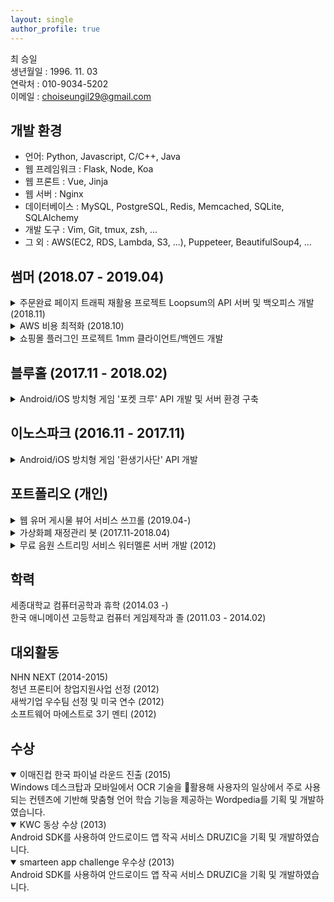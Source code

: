 ```yaml
---
layout: single
author_profile: true
---
```

최 승일  
생년월일 : 1996. 11. 03  
연락처 : 010-9034-5202  
이메일 : choiseungil29@gmail.com

## 개발 환경

* 언어: Python, Javascript, C/C++, Java
* 웹 프레임워크 : Flask, Node, Koa
* 웹 프론트 : Vue, Jinja
* 웹 서버 : Nginx
* 데이터베이스 : MySQL, PostgreSQL, Redis, Memcached, SQLite, SQLAlchemy
* 개발 도구 : Vim, Git, tmux, zsh, ...
* 그 외 : AWS(EC2, RDS, Lambda, S3, ...), Puppeteer, BeautifulSoup4, ...

## 썸머 (2018.07 - 2019.04)
<details><summary>주문완료 페이지 트래픽 재활용 프로젝트 Loopsum의 API 서버 및 백오피스 개발 (2018.11)</summary>
<div markdown="1">
> 개발 인원 : 2인  
> 클라이언트 환경 : vue  
> 백엔드 환경 : flask, postgresql  
> [썸머코퍼레이션, 백엔드 쇼핑 플랫폼 ‘루프썸(loopsum)’ 베타 론칭 블랭크 5,000만 페이지뷰, e커머스와 나눈다](http://blankcorp.kr/bbs/board.php?bo_table=41&wr_id=124)

<p> 기존 쇼핑몰들의 주문 완료 페이지에는 별도의 광고를 삽입하지 않고 있었습니다. 하지만 여기에 자사제품을 다시한번 노출시켜 재구매로 이어지게 해보자는 아이디어에서 출발해 프라이빗 몰까지 제공했던 서비스입니다.
회원사 A의 주문 완료 페이지에 loopsum 자체 몰에 대한 광고를 노출시키고, loopsum에서는 A사의 제품 + 그 외의 제품을 최저가로 판매하도록 하는 정책으로 이미 1번 구매 이력이 있는 소비자가 다시 제품에 노출되는 방식의 광고 플랫폼 + 프라이빗 몰 서비스입니다.
  회원사 내에서 테스트했을 때 유저의 몰 진입 대비 주문 전환율이 10%정도로 나타나기도 했습니다.
해당 서비스의 기획 및 서버와 백오피스 클라이언트를 개발하였습니다. 프라이빗 몰 클라이언트는 Cafe24 서비스를 활용했습니다.
</p>
</div>
</details>

<details><summary>AWS 비용 최적화 (2018.10)</summary>
<div markdown="1">
 사내 AWS계정의 월간 비용이 400만원을 넘는 시점이 있었습니다. EC2와 RDS이 과하게 사용되어지는 부분을 조사하여 스펙을 조정함으로써 비용을 절감했습니다. S3에서도 CloudFront를 붙여 월간 비용을 200만원가량 절감했습니다.
</div>
</details>

<details><summary>쇼핑몰 플러그인 프로젝트 1mm 클라이언트/백엔드 개발</summary>
<div markdown="1">
> 개발 인원 : 3인  
> 클라이언트 환경 : vue, nuxt  
> 백엔드 환경 : koa, mysql  

 개인 쇼핑몰 운영자들이 필요로 하는 플러그인들을 개발하고 무료로 배포하여 초기 트래픽을 확보하겠다는 목표를 가진 프로젝트입니다. 트래픽에 포커스가 맞춰져 있었고 그만큼 다양한 니즈를 맞추기 위해 작고 다양한 플러그인을 빠른 속도로 개발해야하는 프로젝트였습니다.  
 그러나 프로젝트의 구성이 플러그인 클라이언트, 플러그인 어드민 & 플러그인 렌더링 서버(nuxt client), 플러그인 api서버(koa)와 cafe24데이터를 가져오기 위해서 cafe24 api server까지 사용하며 개발해야했습니다.  
작은 플러그인을 개발하는데 있어 스케일 대비 큰 컨텍스트에 대한 이해가 필요했기 때문에 해당 구조를 풀어내는 과정을 제안하고 진행하였습니다.
 
1. nuxt client를 vue로 대체하고, api서버만 남겨두어 nuxt서버와 api서버 사이에서 어느곳에 작성해야할지에 대한 고민비용을 줄였습니다.
2. cafe24 api만들 처리하고 돌려주는 공용 cafe24 api서버를 만들었습니다. 플러그인을 만들때마다 중복적으로 작성해야 하는 코드들을 작성할 필요가 없게 되었습니다.
</div>	
</details>

## 블루홀 (2017.11 - 2018.02)
<details><summary>Android/iOS 방치형 게임 '포켓 크루' API 개발 및 서버 환경 구축</summary>
<div markdown="1">
> 개발 인원 : 클라이언트 개발자 3명, 서버 개발자 1명  
> 클라이언트 환경 : Unity, C# Protobuf  
> 백엔드 환경 : Python, Flask, PostgreSQL, SQLAlchemy + Alembic, nginx, uwsgi, Celery, Protobuf, Jenkins, Docker, ELK, Amazon Web Service : [[EC2](https://aws.amazon.com/ec2), [ES](https://aws.amazon.com/elasticsearch-service), [ElastiCache Redis](https://aws.amazon.com/elasticache), [S3](https://aws.amazon.com/s3), [Lambda](https://aws.amazon.com/lambda), [RDS](https://aws.amazon.com/rds), [ECS](https://aws.amazon.com/ecs)]

 방치형 게임 ‘포켓 크루’의 서버 API를 개발하였습니다.
1. protobuf로 패킷 데이터를 소스코드로 모델링함으로써 기존 api docs에 대한 니즈를 자연스럽게 해결할 수 있도록 하였습니다.

2. 기존 환경은 기획자가 개발중인 기능을 확인하고 피드백하기 어려운 환경이었습니다. 그래서 jenkins와 codedeploy를 도입하여 CI/CD 환경을 구축했고 결과적으로 배포와 테스트, 피드백이 용이해지게 되었습니다..

3. 게임 내 정보를 excel to csv로 변환하여 사용하던것을 excel to json으로 변환하도록 수정하여 타입 관련 에러를 조기에 발견할 수 있도록 하였습니다.

4. 클라이언트에서 재화 발생 event나 등등의 event가 발생하면 클라이언트에서는 선 반영을 하고, event list를 서버 요청마다 request header에 실어 보내는 방법을 제안하고 적용하였습니다. 이것으로 기존 방치형 게임들의 문제였던 재화 버그 & 스피드핵과 같은 문제를 해결할 수 있게 되었습니다.	
</div>
</details>
	
## 이노스파크 (2016.11 - 2017.11)
<details><summary>Android/iOS 방치형 게임 '환생기사단' API 개발</summary>
<div markdown="1">
> 개발 인원 : 클라이언트 개발자 3명, 서버 개발자 2명  
> 클라이언트 환경 : Unity, C#  
> 백엔드 환경 : Python, Flask, PostgreSQL, SQLAlchemy, nginx, uwsgi, Amazon Web Service : [[EC2](https://aws.amazon.com/ec2), [S3](https://aws.amazon.com/s3/)]

 마켓에서 라이브중이었던 게임 ‘환생기사단’의 서버 개발자로서 API를 작성하였습니다.
 기존 서버개발자가 퇴사한 이후 오랜 기간동안 클라이언트 개발자분이 직접(copy & paste -> server restart) 서버 배포 & API 개발을 하면서 코드 버전, 서버 환경 및 배포 환경이 관리되지 않던 문제들이 있었습니다.  

 게임이 빠르게 제작되어 런칭된 이후라 버그 + 업데이트가 잦았고 따라서 배포 오버헤드가 큰 상황이었습니다.  

1. api마다 테스트하고 docstring을 남겨두었습니다. 그리고 이를 뽑아주는 코드를 작성하고 클라이언트 개발자분들과 공유하여 가벼운 api 문서 역할을 할 수 있도록 하였습니다.
2. 클라이언트 개발자마자 local server를 띄워주는 shell script를 작성하여 공유하였습니다. 기존 develop서버에 문제가 있으면 클라이언트 개발자 전원의 작업이 홀드되는 문제를 없앴고 이로써 클라이언트 개발자들의 모든 이슈의 테스트 기간이 줄어들게 되었습니다.
</div>
</details>

## 포트폴리오 (개인)
<details><summary>웹 유머 게시물 뷰어 서비스 쓰끄롤 (2019.04-)</summary>
<div markdown="1">
> 개발 인원 : 1인  
> 클라이언트 환경 : vuejs  
> 백엔드 환경 : flask, postgresql, sqlalchemy + alembic, Amazon Web Service : [[EC2](https://aws.amazon.com/ec2), [S3](https://aws.amazon.com/s3), [RDS](https://aws.amazon.com/rds), [Route53](https://aws.amazon.com/route53), [CloudFront](https://aws.amazon.com/cloudfront), [CloudFlare](https://www.cloudflare.com/)]  
> 크롤러 환경 : python, bs4    
> 서비스 주소 : http://www.sscroll.net  

  기존 커뮤니티들의 유머 게시물들을 모바일에서 보기가 어렵다는점에서 아이디어가 떠올랐습니다. 기본적인 데이터는 웹 게시물들을 크롤링해서 DB에 쌓아두고, 이미지들은 S3에 저장하여 클라이언트에서 참조하는 방식으로 개발하였습니다.
</div>
</details>

<details><summary>가상화폐 재정관리 봇 (2017.11-2018.04)</summary>
<div markdown="1">
> 개발 인원 : 1인  
> 개발 환경 : python  

  개인의 가상화폐를 관리하고 거래하는 봇을 만들었습니다.  
  이때 당시 거래소들이 API를 별도로 지원하지 않았기 때문에 직접 API들을 따고, 문서화하여 기능을 구현하였습니다.
</div>
</details>

<details><summary>무료 음원 스트리밍 서비스 워터멜론 서버 개발 (2012)</summary>
<div markdown="1">
> 개발 인원 : 2인  
> 개발 환경 : Flask, Jinja  

 Youtube API와 Music Metadata API를 매쉬업하여 무료 음원 스트리밍 웹서비스 워터멜론을 기획 및 개발하였습니다.  
</div>
</details>

## 학력
세종대학교 컴퓨터공학과 휴학 (2014.03 -)  
한국 애니메이션 고등학교 컴퓨터 게임제작과 졸 (2011.03 - 2014.02)  

## 대외활동
NHN NEXT (2014-2015)  
청년 프론티어 창업지원사업 선정 (2012)  
새싹기업 우수팀 선정 및 미국 연수 (2012)  
소프트웨어 마에스트로 3기 멘티 (2012)  

## 수상
<details open><summary>이매진컵 한국 파이널 라운드 진출 (2015)</summary>
<div markdown="1">
Windows 데스크탑과 모바일에서 OCR 기술을 활용해 사용자의 일상에서 주로 사용되는 컨텐츠에 기반해 맞춤형 언어 학습 기능을 제공하는 Wordpedia를 기획 및 개발하였습니다.  
</div>
</details>

<details open><summary>KWC 동상 수상 (2013)</summary>
<div markdown="1">
Android SDK를 사용하여 안드로이드 앱 작곡 서비스 DRUZIC을 기획 및 개발하였습니다.  
</div>
</details>

<details open><summary>smarteen app challenge 우수상 (2013)</summary>
<div markdown="1">
Android SDK를 사용하여 안드로이드 앱 작곡 서비스 DRUZIC을 기획 및 개발하였습니다.  
</div>
</details>